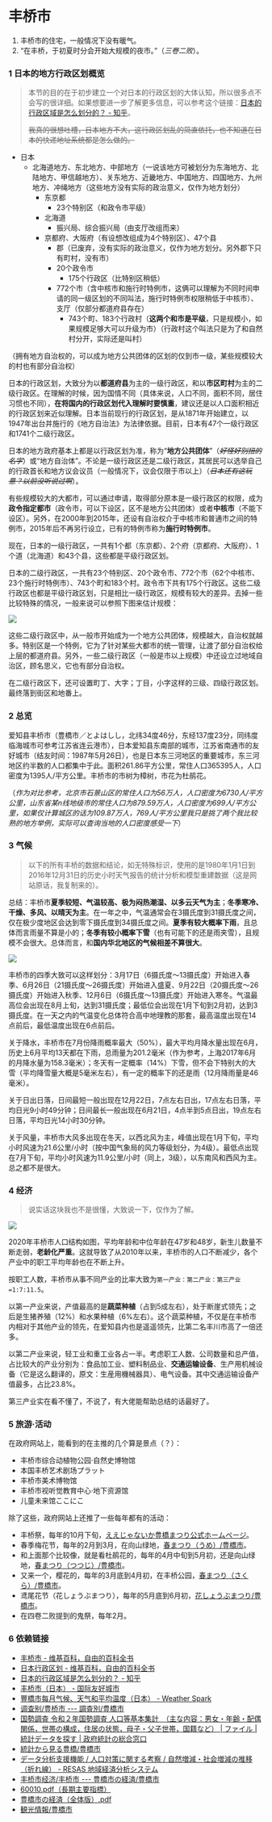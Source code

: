 # 丰桥市

1. 丰桥市的住宅，一般情况下没有暖气。
2. “在丰桥，于初夏时分会开始大规模的夜市。”（*三卷二败*）。

### 1 日本的地方行政区划概览

> 本节的目的在于初步建立一个对日本的行政区划的大体认知，所以很多点不会写的很详细。如果想要进一步了解更多信息，可以参考这个链接：[日本的行政区域是怎么划分的？ - 知乎](https://www.zhihu.com/question/38884810/answer/51701171408?utm_medium=social&utm_psn=1858113816472215555&utm_source=ZHShareTargetIDMore)。
>
> ~~我真的很想吐槽，日本地方不大，这行政区划乱的简直依托，也不知道在日本的快递地址系统都是怎么做的。~~

- 日本
    - 北海道地方、东北地方、中部地方（一说该地方可被划分为东海地方、北陆地方、甲信越地方）、关东地方、近畿地方、中国地方、四国地方、九州地方、冲绳地方（这些地方没有实际的政治意义，仅作为地方划分）
        - 东京都
            - 23个特别区（和政令市平级）
        - 北海道
            - 振兴局、综合振兴局（由支厅改组而来）
        - 京都府、大阪府（有设想改组成为4个特别区）、47个县
            - 郡（已废弃，没有实际的政治意义，仅作为地方划分。另外郡下只有町村，没有市）
            - 20个政令市
                - 175个行政区（比特别区稍低）
            - 772个市（含中核市和施行时特例市，这俩可以理解为不同时间申请的同一级区划的不同叫法，施行时特例市权限稍低于中核市）、支厅（仅部分都道府县存在）
                - 743个町、183个行政村（**这两个和市是平级**，只是规模小，如果规模足够大可以升级为市）（行政村这个叫法只是为了和自然村分开，实际还是叫村）

（拥有地方自治权的，可以成为地方公共团体的区划的仅到市一级，某些规模较大的村也有部分自治权）

日本的行政区划，大致分为以**都道府县**为主的一级行政区，和以**市区町村**为主的二级行政区。在理解的时候，因为国情不同（具体来说，人口不同，面积不同，居住习惯也不同），**在将国内的行政区划代入理解时要慎重**，建议还是以人口面积相近的行政区划来近似理解。日本当前现行的行政区划，是从1871年开始建立，以1947年出台并施行的《地方自治法》为法律依据。目前，日本有47个一级行政区和1741个二级行政区。

日本的地方政府基本上都是以行政区划为准，称为“**地方公共团体**”（~~*好怪好别扭的名字*~~）或“地方自治体”。不论是一级行政区还是二级行政区，其居民可以选举自己的行政首长和地方议会议员（一般情况下，议会仅限于市以上）（~~*日本还有这玩意？以前没听说过啊*~~）。

有些规模较大的大都市，可以通过申请，取得部分原本是一级行政区的权限，成为**政令指定都市**（政令市，可以下设区，区不是地方公共团体）或者**中核市**（不能下设区）。另外，在2000年到2015年，还设有自治权介于中核市和普通市之间的特例市，2015年后不再另行设立，已有的特例市称为**施行时特例市**。

现在，日本的一级行政区，一共有1个都（东京都）、2个府（京都府、大阪府）、1个道（北海道）和43个县，这些都是平级行政区划。

日本的二级行政区，一共有23个特别区、20个政令市、772个市（62个中核市、23个施行时特例市）、743个町和183个村。政令市下共有175个行政区。这些二级行政区也都是平级行政区划，只是相比一级行政区，规模有较大的差异。去掉一些比较特殊的情况，一般来说可以参照下图来估计规模：

![](https://www.misaka19327.cc/static/img/2213f6cd66abb966f4ec9a9291813d98.clipboard-2025-01-02.png)

这些二级行政区中，从一般市开始成为一个地方公共团体，规模越大，自治权就越多。特别区是一个特例，它为了针对某些大都市的统一管理，让渡了部分自治权给上层的都道府县。另外，一些二级行政区（一般是市以上规模）中还设立过地域自治区，顾名思义，它也有部分自治权。

在二级行政区下，还可设置町丁、大字；丁目，小字这样的三级、四级行政区划。最终落到街区和地番上。

### 2 总览

爱知县丰桥市（豊橋市／とよはしし，北纬34度46分，东经137度23分，同纬度临海城市可参考江苏省连云港市），日本爱知县东南部的城市，江苏省南通市的友好城市（结友时间：1987年5月26日），也是日本东三河地区的重要城市，东三河地区约半数的人口都集中于此。面积261.86平方公里，常住人口365395人，人口密度为1395人/平方公里。丰桥市的市树为樟树，市花为杜鹃花。

（*作为对比参考，北京市石景山区的常住人口为56万人，人口密度为6730人/平方公里，山东省某n线地级市的常住人口为879.59万人，人口密度为699人/平方公里，如果仅计算城区的话为109.87万人，769人/平方公里我只是挑了两个我比较熟的地方举例，实际可以查询当地的人口密度感受一下*）

### 3 气候

> 以下的所有丰桥的数据和结论，如无特殊标识，使用的是1980年1月1日到2016年12月31日的历史小时天气报告的统计分析和模型重建数据（这是网站原话，我复制来的）。

总结：丰桥市**夏季较短、气温较高、极为闷热潮湿、以多云天气为主**；**冬季寒冷、干燥、多风、以晴天为主**。在一年之中，气温通常会在3摄氏度到31摄氏度之间，仅在极少度地区会达到零下摄氏度到34摄氏度之间。**夏季有较大概率下雨**，且总体而言雨量不算是小的；**冬季有较小概率下雪**（也有可能下的还是雨夹雪），且规模不会很大。总体而言，和**国内华北地区的气候相差不算很大**。

![](https://www.misaka19327.cc/static/img/dab4e6c926aa53f1bf09d0c7c4021351.2x.png)

丰桥市的四季大致可以这样划分：3月17日（6摄氏度～13摄氏度）开始进入春季、6月26日（21摄氏度～26摄氏度）开始进入盛夏、9月22日（20摄氏度～26摄氏度）开始进入秋季、12月6日（6摄氏度～13摄氏度）开始进入寒冬。气温最高位会出现在8月上旬，达到31摄氏度；最低位会出现在1月下旬到2月初，达到3摄氏度。在一天之内的气温变化总体符合高中地理教的那套，最高温度出现在14点前后，最低温度出现在6点前后。

关于降水，丰桥市在7月份降雨概率最大（50%），最大平均月降水量出现在6月，历史上6月平均13天都在下雨，总雨量为201.2毫米（作为参考，上海2017年6月的月降水量为158.3毫米）；冬天有一定概率（14%）下雪，但不会下特别大的大雪（平均降雪量大概是5毫米左右），有一定的概率下的还是雨（12月降雨量是46毫米）。

关于日出日落，日间最短一般出现在12月22日，7点左右日出，17点左右日落，平均日光9小时49分钟；日间最长一般出现在6月21日，4点半到5点日出，19点左右日落，平均日光14小时30分钟。

关于风量，丰桥市大风多出现在冬天，以西北风为主，峰值出现在1月下旬，平均小时风速为21.6公里/小时（按中国气象局的风力等级划分，为4级）。最低点出现在7月下旬，平均小时风速为11.9公里/小时（同上，3级），以东南风和西风为主。总之都不是很大。

### 4 经济

> 说实话这块我也不是很懂，大致说一下，仅作为了解。

![](https://www.misaka19327.cc/static/img/c12332afaec1734ec9b6c6aca53823bc.clipboard-2025-01-03.png)

2020年丰桥市人口结构如图，平均年龄和中位年龄在47岁和48岁，新生儿数量不断走弱，**老龄化严重**。这就导致了从2010年以来，丰桥市的人口不断减少，各个产业中的职工平均年龄也在不断上升。

按职工人数，丰桥市从事不同产业的比率大致为`第一产业：第二产业：第三产业=1:7:11.5`。

以第一产业来说，产值最高的是**蔬菜种植**（占到5成左右），处于断崖式领先；之后是生猪养殖（12%）和水果种植（6%左右）。这个蔬菜种植，不仅是在丰桥市内相对于其他产业的领先，在爱知县内也是遥遥领先，比第二名丰川市高了一倍还多。

以第二产业来说，轻工业和重工业各占一半。考虑职工人数、公司数量和总产值，占比较大的产业分别为：食品加工业、塑料制品业、**交通运输设备**、生产用机械设备（它是这么翻译的，原文：生産用機械器具）、电气设备。其中交通运输设备产值最多，占比23.8%。

第三产业实在看不懂了，不说了，有大佬能帮助总结的话最好了。

### 5 旅游·活动

在政府网站上，能看到的在主推的几个算是景点（？）：

- 丰桥市综合动植物公园·自然史博物馆
- 本国丰桥艺术剧场プラット
- 丰桥市美术博物馆
- 丰桥市视听觉教育中心·地下资源馆
- 儿童未来馆ここにこ

除了这些，政府网站上还推了一些每年都有的活动：

- 丰桥祭，每年的10月下旬，[ええじゃないか豊橋まつり公式ホームページ](https://toyohashimatsuri.jp/)。
- 春季梅花节，每年的2月到3月，在向山绿地，[春まつり（うめ）/豊橋市](https://www.city.toyohashi.lg.jp/6562.htm)。
- 和上面那个比较像，就是看杜鹃花的，每年的4月中旬到5月初，还是向山绿地，[春まつり（つつじ）/豊橋市](https://www.city.toyohashi.lg.jp/6561.htm)。
- 又来一个，樱花的，每年的3月底到4月初，在丰桥公园，[春まつり（さくら）/豊橋市](https://www.city.toyohashi.lg.jp/6526.htm)。
- 鸢尾花节（花しょうぶまつり），每年的5月底到6月初，[花しょうぶまつり/豊橋市](https://www.city.toyohashi.lg.jp/6551.htm)。
- 在四卷二败提到的鬼祭，每年2月。

### 6 依赖链接

- [丰桥市 - 维基百科，自由的百科全书](https://zh.wikipedia.org/wiki/%E8%B1%90%E6%A9%8B%E5%B8%82)
- [日本行政区划 - 维基百科，自由的百科全书](https://zh.wikipedia.org/wiki/%E6%97%A5%E6%9C%AC%E8%A1%8C%E6%94%BF%E5%8D%80%E5%8A%83)
- [日本的行政区域是怎么划分的？ - 知乎](https://www.zhihu.com/question/38884810/answer/51701171408?utm_medium=social&utm_psn=1858113816472215555&utm_source=ZHShareTargetIDMore)
- [丰桥市（日本） - 国际友好城市](https://wb.nantong.gov.cn/ntszfwqswbgs/gjyhcs/content/b75da79b-b916-45ce-8b7b-eae06f174361.html)
- [豐橋市每月气候、天气和平均温度（日本） - Weather Spark](https://zh.weatherspark.com/y/143589/%E6%97%A5%E6%9C%AC%E3%80%81%E8%B1%90%E6%A9%8B%E5%B8%82%E7%9A%84%E5%85%A8%E5%B9%B4%E5%B9%B3%E5%9D%87%E5%A4%A9%E6%B0%94)
- [调查别/豊桥市 --- 調査別/豊橋市](https://www.city.toyohashi.lg.jp/8026.htm)
- [国勢調査 令和２年国勢調査 人口等基本集計　（主な内容：男女・年齢・配偶関係，世帯の構成，住居の状態，母子・父子世帯，国籍など） | ファイル | 統計データを探す | 政府統計の総合窓口](https://www.e-stat.go.jp/stat-search/files?page=1&layout=datalist&toukei=00200521&tstat=000001136464&cycle=0&tclass1=000001136466&result_page=1&tclass2val=0)
- [統計から見る豊橋/豊橋市](https://www.city.toyohashi.lg.jp/8033.htm)
- [データ分析支援機能 / 人口対策に関する考察 / 自然増減・社会増減の推移（折れ線） - RESAS 地域経済分析システム](https://resas.go.jp/data-analysis-support/#/population-transition/23/23201/1/-)
- [丰桥市经济/丰桥市 --- 豊橋市の経済/豊橋市](https://www.city.toyohashi.lg.jp/16523.htm)
- [60010.pdf（長期主要指標）](https://www.city.toyohashi.lg.jp/secure/115892/60010.pdf)
- [豊橋市の経済（全体版）.pdf](https://www.city.toyohashi.lg.jp/secure/19797/%E8%B1%8A%E6%A9%8B%E5%B8%82%E3%81%AE%E7%B5%8C%E6%B8%88%EF%BC%88%E5%85%A8%E4%BD%93%E7%89%88%EF%BC%89.pdf)
- [観光情報/豊橋市](https://www.city.toyohashi.lg.jp/5925.htm)